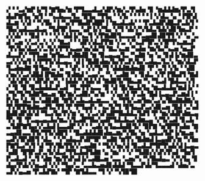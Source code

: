 ▞▝▝▃▞▆▛▐▞▜▝▇▜▅▞▆▝▛▜▃▃▟▃▞▟▛▞▆▞▃▜▚▟▅▝▊▝▆▟▟▟▆▞▛▃▜▟▄▛▇▜▄▝▅▜▝▝▚▃▙▃▃▜▃▝█▜▄▝▜▜▄▝▝▞▙▝▝▝▝▝▐▝▞▟▃▝▄▝▐▜▛▟▟▃▆▝▞▟▝▝▚▜▙▝▐▝▚▞▛▜▙▟▛▟█▛▐▝▆▃▟▃▟▞▝▝▛▃▙▟▛▟█▃▛▃▙▜▝▜▙▞▄▟▃▃▟▃▄▝▜▟▜▛▐▃▃▝▄▛▐▞▞▜▄▝▞▜▝▟▞▞▚▜▟▃▜▟▞▟▊▜▅▃▛▝▞▞▟▞▝▝▉▟▝▝▝▝▞▝▟▟▐▞▚▃▜▝▞▛▇▟▉▜▃▃▃▞▛▃▄▟▊▟▉▜▜▝▞▝▄▝▃▟▝▃▅▝▞▃▞▃▚▝▞▝▇▃▞▝▝▟▛▞▟▃▛▛▇▝▞▃▝▞▚▃▛▜▛▃▚▜▛▜▚▃▆▃▛▝▛▞▙▞▟▃▞▞▃▜▞▞▛▜▚▃▄▞▅▞▟▞▜▝▇▃▚▃▆▝▚▟▅▝▆▞▙▞▚▃▅▝▅▃▛▟▃▃▛▞▝▜▜▃▆▝▆▜▅▃▛▟▇▟█▝▆▝▉▃▄▃▄▜▃▝▚▟▇▝▅▝▄▝▊▟▐▞▆▟▉▃▃▞▞▞▅▜▝▞▛▜▜▞▟▃▄▃▝▟▐▝█▟▊▟▅▞▙▞▛▃▛▞▙▞▃▟▄▃▜▃▚▝▆▞▟▃▛▜▃▟▅▟▇▝▊▜▅▞▃▝▄▝▝▟▚▝▝▞▞▜▞▜▝▟▟▟▇▟▅▟▊▝▛▝▃▜▝▞▙▝▝▟▉▞▅▞▞▃▞▟█▟▐▛▇▟▅▝▊▟▆▟▝▃▄▞▃▝▚▝▃▟▇▝▚▝▊▟▃▝▞▛▐▜▙▟▜▝▇▟▝▟▞▟▜▞▝▟▛▟▚▞▚▝▐▟▟▞▚▜▟▞▟▝▇▟▉▜▞▜▙▃▆▝▚▝▜▃▟▝█▟▃▃▚▜▞▝▊▝▉▝▉▃▙▟▟▃▛▃▟▝▜▃▜▜▚▃▃▝▉▝▟▝█▞▆▃▙▜▄▝▆▃▟▃▙▞▆▟▐▞▝▞▜▞▜▞▜▟▇▜▅▃▅▝█▞▆▞▃▟▉▞▚▞▆▝▝▞▄▞▟▝▛▃▙▝█▟▐▃▄▃▛▃▆▟▐▝▛▞▆▝▟▃▜▃▚▟▉▟▊▝▇▜▞▃▙▃▟▃▆▃▃▝▄▝▜▜▞▃▅▜▅▞▃▞▄▜▙▟▇▟▇▞▄▜▚▜▛▛▇▟▆▃▟▜▃▜▜▝▛▝▛▜▄▟▚▝▚▃▜▞▜▝▉▜▄▃▛▃▞▟▊▃▅▝█▟▝▃▚▟█▟▊▟▛▟▞▟▝▜▃▞▙▞▛▞▆▝▄▝▞▃▞▟▚▟▛▜▙▟▟▃▜▟▜▝▛▝▆▞▟▟▛▟▆▃▄▜▚▝▊▝▛▃▄▃▄▃▙▞▆▃▚▜▃▟▛▜▙▞▄▟▛▜▟▃▙▃▞▟▆▃▄▝▞▜▞▃▟▝▊▃▙▝▃▜▟▛▇▜▄▞▞▃▙▟▐▃▃▟▛▝▞▝▝▃▟▞▄▜▄▃▙▟▊▜▞▝▉▛▇▝▅▜▛▜▚▟▅▝▇▃▄▟▊▃▃▜▜▞▜▜▞▟█▜▝▝█▃▟▟▟▟▊▟▅▃▆▞▚▜▙▝▅▝▄▟▃▞▙▛▐▞▆▃▅▝▃▟▚▜▛▟▉▜▝▟▃▝▝▞▚▟▄▃▛▟▛▜▛▝▚▟▇▝▆▜▚▝█▟▆▟▐▃▄▟▛▞▆▝▚▜▅▛▇▜▃▞▚▜▝▟▝▜▚▜▙▜▜▞▞▃▄▟▇▝▝▜▞▞▅▞▟▝▉▃▟▃▛▜▛▜▚▟▞▟▐▃▄▃▚▟▊▝█▜▛▃▛▃▜▞▟▃▞▜▜▃▙▟▜▟▇▝▄▝▆▞▝▝▞▝▜▟▉▞▞▟▚▜▚▟▝▜▅▜▛▃▟▃▟▝▃▜▝▟▆▝▆▞▛▟▚▟▐▞▃▟█▃▅▝▃▃▝▃▅▞▚▝▚▜▙▟▄▃▝▞▚▜▄▝▊▟▄▞▛▟▞▞▅▃▟▝▞▞▝▜▄▞▃▝▃▃▙▃▅▟▊▟▟▟▝▜▃▃▛▟▞▜▃▃▃▟▝▟▅▞▃▃▛▞▄▃▅▝▛▃▙▛▇▞▝▜▛▝▇▜▟▃▃▝▜▝▞▝▚▜▉▜▉
